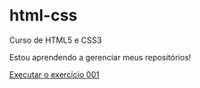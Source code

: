# html-css
 Curso de HTML5 e CSS3

Estou aprendendo a gerenciar meus repositórios!

<a href="https://vitorsoaresdev.github.io/html-css/exercicios/ex001/index.html">Executar o exercício 001</a>